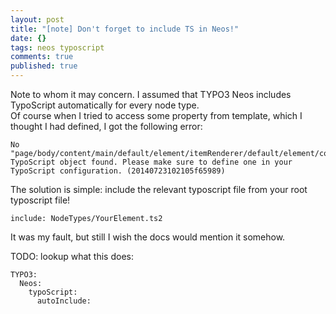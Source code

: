 ```yaml
---
layout: post
title: "[note] Don't forget to include TS in Neos!"
date: {}
tags: neos typoscript
comments: true
published: true
---
```


Note to whom it may concern.
I assumed that TYPO3 Neos includes TypoScript automatically for every node type.  
Of course when I tried to access some property from template, which I thought I had defined, I got the following  error:

```
No "page/body/content/main/default/element/itemRenderer/default/element/column0" TypoScript object found. Please make sure to define one in your TypoScript configuration. (20140723102105f65989)
```

The solution is simple: include the relevant typoscript file from your root typoscript file!

```
include: NodeTypes/YourElement.ts2
```

It was my fault, but still I wish the docs would mention it somehow.

TODO: lookup what this does:

```
TYPO3:
  Neos:
    typoScript:
      autoInclude:
```